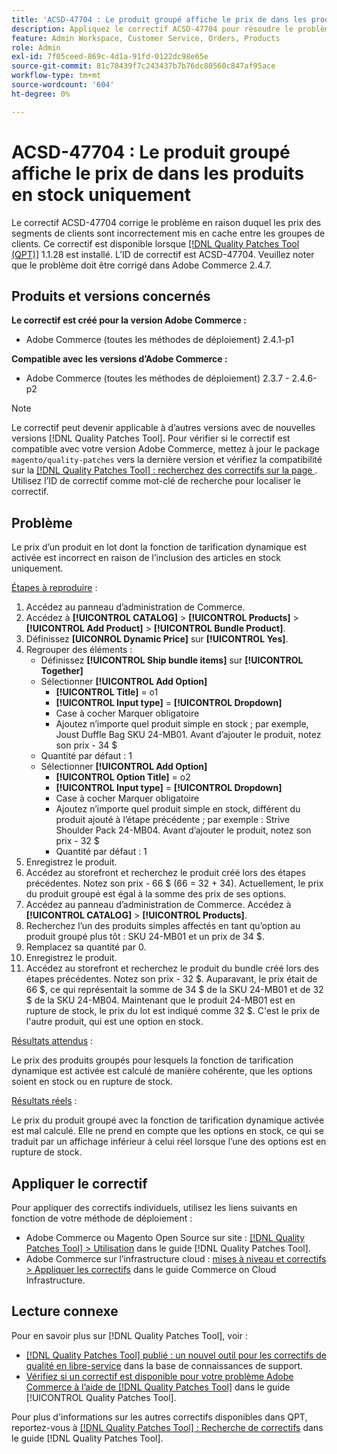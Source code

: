 ```yaml
---
title: 'ACSD-47704 : Le produit groupé affiche le prix de dans les produits en stock uniquement'
description: Appliquez le correctif ACSD-47704 pour résoudre le problème d’Adobe Commerce en raison duquel un produit fourni indique uniquement le prix de dans les produits boursiers.
feature: Admin Workspace, Customer Service, Orders, Products
role: Admin
exl-id: 7f05ceed-869c-4d1a-91fd-0122dc98e65e
source-git-commit: 81c78439f7c243437b7b76dc80560c847af95ace
workflow-type: tm+mt
source-wordcount: '604'
ht-degree: 0%

---
```


# ACSD-47704 : Le produit groupé affiche le prix de dans les produits en stock uniquement

Le correctif ACSD-47704 corrige le problème en raison duquel les prix des segments de clients sont incorrectement mis en cache entre les groupes de clients. Ce correctif est disponible lorsque [[!DNL Quality Patches Tool (QPT)]](https://experienceleague.adobe.com/fr/docs/commerce-knowledge-base/kb/announcements/commerce-announcements/magento-quality-patches-released-new-tool-to-self-serve-quality-patches) 1.1.28 est installé. L’ID de correctif est ACSD-47704. Veuillez noter que le problème doit être corrigé dans Adobe Commerce 2.4.7.

## Produits et versions concernés

**Le correctif est créé pour la version Adobe Commerce :**

* Adobe Commerce (toutes les méthodes de déploiement) 2.4.1-p1

**Compatible avec les versions d’Adobe Commerce :**

* Adobe Commerce (toutes les méthodes de déploiement) 2.3.7 - 2.4.6-p2

>[!NOTE]
>
>Le correctif peut devenir applicable à d’autres versions avec de nouvelles versions [!DNL Quality Patches Tool]. Pour vérifier si le correctif est compatible avec votre version Adobe Commerce, mettez à jour le package `magento/quality-patches` vers la dernière version et vérifiez la compatibilité sur la [[!DNL Quality Patches Tool] : recherchez des correctifs sur la page ](https://experienceleague.adobe.com/tools/commerce-quality-patches/index.html?lang=fr). Utilisez l’ID de correctif comme mot-clé de recherche pour localiser le correctif.

## Problème

Le prix d’un produit en lot dont la fonction de tarification dynamique est activée est incorrect en raison de l’inclusion des articles en stock uniquement.

<u>Étapes à reproduire</u> :

1. Accédez au panneau d’administration de Commerce.
1. Accédez à **[!UICONTROL CATALOG]** > **[!UICONTROL Products]** > **[!UICONTROL Add Product]** > **[!UICONTROL Bundle Product]**.
1. Définissez **[UICONROL Dynamic Price]** sur **[!UICONTROL Yes]**.
1. Regrouper des éléments :
   * Définissez **[!UICONTROL Ship bundle items]** sur **[!UICONTROL Together]**
   * Sélectionner **[!UICONTROL Add Option]**
      * **[!UICONTROL Title]** = o1
      * **[!UICONTROL Input type]** = **[!UICONTROL Dropdown]**
      * Case à cocher Marquer obligatoire
      * Ajoutez n’importe quel produit simple en stock ; par exemple, Joust Duffle Bag SKU 24-MB01. Avant d’ajouter le produit, notez son prix - 34 $
   * Quantité par défaut : 1
   * Sélectionner **[!UICONTROL Add Option]**
      * **[!UICONTROL Option Title]** = o2
      * **[!UICONTROL Input type]** = **[!UICONTROL Dropdown]**
      * Case à cocher Marquer obligatoire
      * Ajoutez n’importe quel produit simple en stock, différent du produit ajouté à l’étape précédente ; par exemple : Strive Shoulder Pack 24-MB04. Avant d’ajouter le produit, notez son prix - 32 $
      * Quantité par défaut : 1
1. Enregistrez le produit.
1. Accédez au storefront et recherchez le produit créé lors des étapes précédentes. Notez son prix - 66 $
(66 = 32 + 34).
Actuellement, le prix du produit groupé est égal à la somme des prix de ses options.
1. Accédez au panneau d’administration de Commerce. Accédez à **[!UICONTROL CATALOG]** > **[!UICONTROL Products]**.
1. Recherchez l’un des produits simples affectés en tant qu’option au produit groupé plus tôt :
SKU 24-MB01 et un prix de 34 $.
1. Remplacez sa quantité par 0.
1. Enregistrez le produit.
1. Accédez au storefront et recherchez le produit du bundle créé lors des étapes précédentes. Notez son prix - 32 $. Auparavant, le prix était de 66 $, ce qui représentait la somme de 34 $ de la SKU 24-MB01 et de 32 $ de la SKU 24-MB04. Maintenant que le produit 24-MB01 est en rupture de stock, le prix du lot est indiqué comme 32 $. C&#39;est le prix de l&#39;autre produit, qui est une option en stock.

<u>Résultats attendus</u> :

Le prix des produits groupés pour lesquels la fonction de tarification dynamique est activée est calculé de manière cohérente, que les options soient en stock ou en rupture de stock.

<u>Résultats réels</u> :

Le prix du produit groupé avec la fonction de tarification dynamique activée est mal calculé. Elle ne prend en compte que les options en stock, ce qui se traduit par un affichage inférieur à celui réel lorsque l’une des options est en rupture de stock.

## Appliquer le correctif

Pour appliquer des correctifs individuels, utilisez les liens suivants en fonction de votre méthode de déploiement :

* Adobe Commerce ou Magento Open Source sur site : [[!DNL Quality Patches Tool] > Utilisation](/help/tools/quality-patches-tool/usage.md) dans le guide [!DNL Quality Patches Tool].
* Adobe Commerce sur l’infrastructure cloud : [mises à niveau et correctifs > Appliquer les correctifs](https://experienceleague.adobe.com/docs/commerce-cloud-service/user-guide/develop/upgrade/apply-patches.html?lang=fr) dans le guide Commerce on Cloud Infrastructure.

## Lecture connexe

Pour en savoir plus sur [!DNL Quality Patches Tool], voir :

* [[!DNL Quality Patches Tool] publié : un nouvel outil pour les correctifs de qualité en libre-service](https://experienceleague.adobe.com/fr/docs/commerce-knowledge-base/kb/announcements/commerce-announcements/magento-quality-patches-released-new-tool-to-self-serve-quality-patches) dans la base de connaissances de support.
* [Vérifiez si un correctif est disponible pour votre problème Adobe Commerce à l’aide de  [!DNL Quality Patches Tool]](/help/tools/quality-patches-tool/patches-available-in-qpt/check-patch-for-magento-issue-with-magento-quality-patches.md) dans le guide [!UICONTROL Quality Patches Tool].


Pour plus d&#39;informations sur les autres correctifs disponibles dans QPT, reportez-vous à [[!DNL Quality Patches Tool] : Recherche de correctifs](https://experienceleague.adobe.com/tools/commerce-quality-patches/index.html?lang=fr) dans le guide [!DNL Quality Patches Tool].
